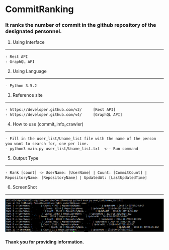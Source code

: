# CommitRanking

### It ranks the number of commit in the github repository of the designated personnel.

1. Using Interface
----------
	- Rest API
	- GraphQL API

2. Using Language
----------
	- Python 3.5.2

3. Reference site
----------
	- https://developer.github.com/v3/     [Rest API]
	- https://developer.github.com/v4/     [GraphQL API]

4. How to use (commit_info_crawler)
----------
	- Fill in the user_list/Uname_list file with the name of the person you want to search for, one per line.
	- python3 main.py user_list/Uname_list.txt  <-- Run command

5. Output Type
----------
	- Rank [count] -> UserName: [UserName] | Count: [CommitCount] | RepositoryName: [RepositoryName] | UpdatedAt: [LastUpdatedTime]

6. ScreenShot
----------
![result_img](./img_file/result_img.PNG)

#### Thank you for providing information.
